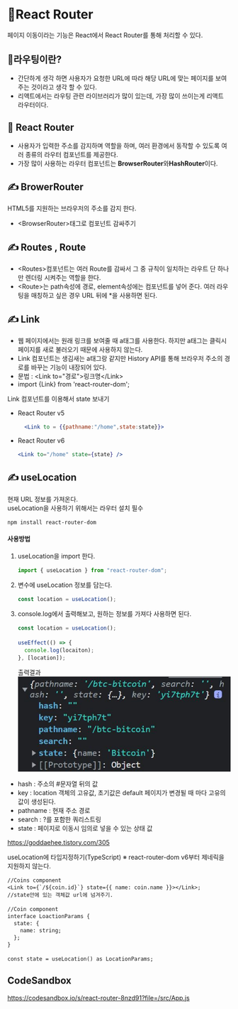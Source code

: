# 📘React Router

페이지 이동이라는 기능은 React에서 React Router를 통해 처리할 수 있다.

## 📌라우팅이란?

- 간단하게 생각 하면 사용자가 요청한 URL에 따라 해당 URL에 맞는 페이지를 보여주는 것이라고 생각 할 수 있다.
- 리액트에서는 라우팅 관련 라이브러리가 많이 있는데, 가장 많이 쓰이는게 리액트 라우터이다.

## 📌 React Router

- 사용자가 입력한 주소를 감지하며 역할을 하며, 여러 환경에서 동작할 수 있도록 여러 종류의 라우터 컴포넌트를 제공한다.
- 가장 많이 사용하는 라우터 컴포넌트는 **BrowserRouter**와**HashRouter**이다.

## ✍ BrowerRouter

HTML5를 지원하는 브라우저의 주소를 감지 한다.<br />

- \<BrowserRouter>태그로 컴포넌트 감싸주기

## ✍ Routes , Route

- \<Routes>컴포넌트는 여러 Route를 감싸서 그 중 규칙이 일치하는 라우트 단 하나만 렌더링 시켜주는 역할을 한다.
- \<Route>는 path속성에 경로, element속성에는 컴포넌트를 넣어 준다. 여러 라우팅을 매칭하고 싶은 경우 URL 뒤에 \*을 사용하면 된다.

## ✍ Link

- 웹 페이지에서는 원래 링크를 보여줄 때 a태그를 사용한다. 하지만 a태그는 클릭시 페이지를 새로 불러오기 때문에 사용하지 않는다.
- Link 컴포넌트는 생김새는 a태그랑 같지만 History API를 통해 브라우저 주소의 경로를 바꾸는 기능이 내장되어 있다.
- 문법 : \<Link to="경로">링크명\</Link>
- import {Link} from 'react-router-dom';

Link 컴포넌트를 이용해서 state 보내기

- React Router v5<br />
  ```jsx
    <Link to = {{pathname:"/home",state:state}}>
  ```
- React Router v6<br />
  ```jsx
  <Link to="/home" state={state} />
  ```

## ✍ useLocation

현재 URL 정보를 가져온다.<br />
useLocation을 사용하기 위해서는 라우터 설치 필수

```
npm install react-router-dom
```

#### 사용방법

1. useLocation을 import 한다. <br />
   ```jsx
   import { useLocation } from "react-router-dom";
   ```
2. 변수에 useLocation 정보를 담는다.
   ```jsx
   const location = useLocation();
   ```
3. console.log에서 출력해보고, 원하는 정보를 가져다 사용하면 된다.

   ```jsx
   const location = useLocation();

   useEffect(() => {
     console.log(locaiton);
   }, [location]);
   ```

   출력결과
   ![](/images/useLocation.JPG)

- hash : 주소의 #문자열 뒤의 값
- key : location 객체의 고유값, 초기값은 default 페이지가 변경될 때 마다 고유의 값이 생성된다.
- pathname : 현재 주소 경로
- search : ?를 포함한 쿼리스트링
- state : 페이지로 이동시 임의로 넣을 수 있는 상태 값

https://goddaehee.tistory.com/305

useLocation에 타입지정하기(TypeScript)
※ react-router-dom v6부터 제네릭을 지원하지 않는다.

```tsx
//Coins component
<Link to={`/${coin.id}`} state={{ name: coin.name }}></Link>;
//state안에 있는 객체값 url에 넘겨주기.

//Coin component
interface LoactionParams {
  state: {
    name: string;
  };
}

const state = useLocation() as LocationParams;
```

## CodeSandbox

https://codesandbox.io/s/react-router-8nzd91?file=/src/App.js

